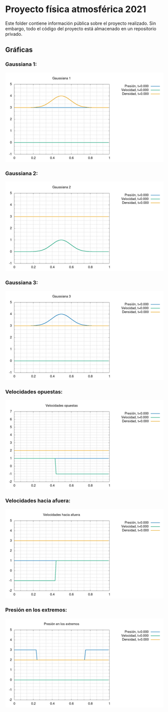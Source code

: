 #   Proyecto física atmosférica 2021

Este folder contiene información pública sobre el proyecto realizado. Sin embargo, todo el código del proyecto está almacenado en un repositorio privado.

##  Gráficas

### Gaussiana 1:   
![](Graphs/G1.gif)

### Gaussiana 2:   
![](Graphs/G2.gif)

### Gaussiana 3:   
![](Graphs/G3.gif)

### Velocidades opuestas:   
![](Graphs/Rnd1.gif)

### Velocidades hacia afuera:   
![](Graphs/Rnd2.gif)

### Presión en los extremos:   
![](Graphs/Rnd3.gif)